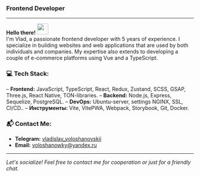 ### Frontend Developer
---

**Hello there!** <img width="30px" src="https://blog.joypixels.com/content/images/2019/06/waving_hand_sign_1024.gif"> <br/> I'm Vlad, a passionate frontend developer with 5 years of experience. I specialize in building websites and web applications that are used by both individuals and companies. My expertise also extends to developing a couple of e-commerce platforms using Vue and a TypeScript.

### 💻 Tech Stack:
– **Frontend:** JavaScript, TypeScript, React, Redux, Zustand, SCSS, GSAP, Three.js, React Native, TON-libraries.
– **Backend:** Node.js, Express, Sequelize, PostgreSQL.
– **DevOps:** Ubuntu-server, settings NGINX, SSL, CI/CD..
– **Инструменты:** Vite, VitePWA, Webpack, Storybook, Git, Docker.

### 📬 Contact Me:
- **Telegram:** [vladislav_voloshanovskii](https://t.me/vladislav_voloshanovskii)
- **Email:** [voloshanowky@yandex.ru](mailto:voloshanowky@yandex.ru)
---

*Let's socialize! Feel free to contact me for cooperation or just for a friendly chat.*

